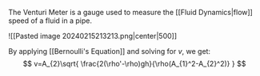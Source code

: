 The Venturi Meter is a gauge used to measure the [[Fluid Dynamics|flow]] speed of a fluid in a pipe.

![[Pasted image 20240215213213.png|center|500]]

By applying [[Bernoulli's Equation]] and solving for $v$, we get:
$$
v=A_{2}\sqrt{ \frac{2(\rho'-\rho)gh}{\rho(A_{1}^2-A_{2}^2)} }
$$
